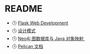 # README
- 🕓 [Flask Web Development][1]
- 🕓 [设计模式][2]
- 🕓 [Neo4j 图数据库与 Java 对象映射 ][3]
- 🕓 [Pelican 文档][4]

[1]:	/Flask/flask-web-development.md
[2]:	/design-pattern-course.md
[3]:	/neo4j-graph-db-and-ogm.md
[4]:    /pelican.md